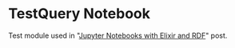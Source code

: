 # TestQuery Notebook

Test module used in
"[Jupyter Notebooks with Elixir and RDF](https://medium.com/@tonyhammond/jupyter-notebooks-with-elixir-and-rdf-598689c2dad3)"
post.
